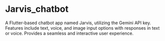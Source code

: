 # Jarvis_chatbot
A Flutter-based chatbot app named Jarvis, utilizing the Gemini API key. Features include text, voice, and image input options with responses in text or voice. Provides a seamless and interactive user experience.
